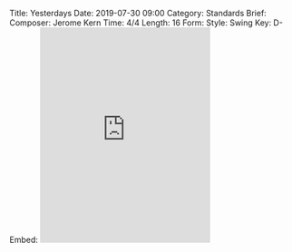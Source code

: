 Title: Yesterdays
Date: 2019-07-30 09:00
Category: Standards
Brief:
Composer: Jerome Kern
Time: 4/4
Length: 16
Form:
Style: Swing
Key: D-
Embed: <iframe src="https://open.spotify.com/embed/user/thatdavidmiller/playlist/08qYdf8SjO08vWUJ5DaTgH" width="300" height="380" frameborder="0" allowtransparency="true" allow="encrypted-media"></iframe>
